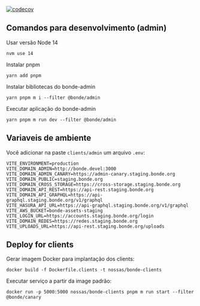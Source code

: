[![codecov](https://codecov.io/gh/nossas/bonde-clients/branch/main/graph/badge.svg?token=ERKL6UZ3V8)](https://codecov.io/gh/nossas/bonde-clients)

## Comandos para desenvolvimento (admin)

Usar versão Node 14

`nvm use 14`

Instalar pnpm

`yarn add pnpm`

Instalar bibliotecas do bonde-admin

`yarn pnpm m i --filter @bonde/admin`

Executar aplicação do bonde-admin

`yarn pnpm m run dev --filter @bonde/admin`

## Variaveis de ambiente

Você adicionar na paste `clients/admin` um arquivo `.env`:

```
VITE_ENVIRONMENT=production
VITE_DOMAIN_ADMIN=http://bonde.devel:3000
VITE_DOMAIN_ADMIN_CANARY=https://admin-canary.staging.bonde.org
VITE_DOMAIN_PUBLIC=staging.bonde.org
VITE_DOMAIN_CROSS_STORAGE=https://cross-storage.staging.bonde.org
VITE_DOMAIN_API_REST=https://api-rest.staging.bonde.org
VITE_DOMAIN_API_GRAPHQL=https://api-graphql.staging.bonde.org/v1/graphql
VITE_HASURA_API_URL=https://api-graphql.staging.bonde.org/v1/graphql
VITE_AWS_BUCKET=bonde-assets-staging
VITE_LOGIN_URL=https://accounts.staging.bonde.org/login
VITE_DOMAIN_REDES=https://redes.staging.bonde.org
VITE_UPLOADS_URL=https://api-rest.staging.bonde.org/uploads
```

## Deploy for clients

Gerar imagem Docker para implantação dos clients:

`docker build -f Dockerfile.clients -t nossas/bonde-clients`

Executar serviço a partir da image padrão:

`docker run -p 5000:5000 nossas/bonde-clients pnpm m run start --filter @bonde/canary`

